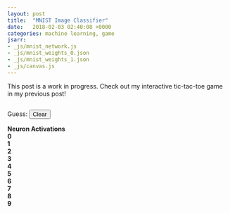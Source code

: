 ```yaml
---
layout: post
title:  "MNIST Image Classifier"
date:   2018-02-03 02:40:08 +0000
categories: machine learning, game
jsarr:
- _js/mnist_network.js
- _js/mnist_weights_0.json
- _js/mnist_weights_1.json
- _js/canvas.js
---
```


<html>
<body class = 'post2'>
    	<p>This post is a work in progress. Check out my interactive tic-tac-toe game in my previous post!</p>
	<div style="position: relative; width:900px; float:left;">
	<div>
		<canvas id="canvas"></canvas>
		<div id="bottom">
			<p class="guess">Guess: <span id="guess"></span><button id="clearbutton">Clear</button></p>
		</div>
	</div>
	<div id="elements">
		<div class="bar" style="margin-top: 0px"><b>Neuron Activations</b></div>
		<div class="bar"><b>0 </b><div class="meter"><span style="width: 25%" class="0"></span></div></div>
		<div class="bar"><b>1 </b><div class="meter"><span style="width: 25%" class="1"></span></div></div>
		<div class="bar"><b>2 </b><div class="meter"><span style="width: 25%" class="2"></span></div></div>
		<div class="bar"><b>3 </b><div class="meter"><span style="width: 25%" class="3"></span></div></div>
		<div class="bar"><b>4 </b><div class="meter"><span style="width: 25%" class="4"></span></div></div>
		<div class="bar"><b>5 </b><div class="meter"><span style="width: 25%" class="5"></span></div></div>
		<div class="bar"><b>6 </b><div class="meter"><span style="width: 25%" class="6"></span></div></div>
		<div class="bar"><b>7 </b><div class="meter"><span style="width: 25%" class="7"></span></div></div>
		<div class="bar"><b>8 </b><div class="meter"><span style="width: 25%" class="8"></span></div></div>
		<div class="bar"><b>9 </b><div class="meter"><span style="width: 25%" class="9"></span></div></div>
	</div>
	</div>
</body>
</html>
